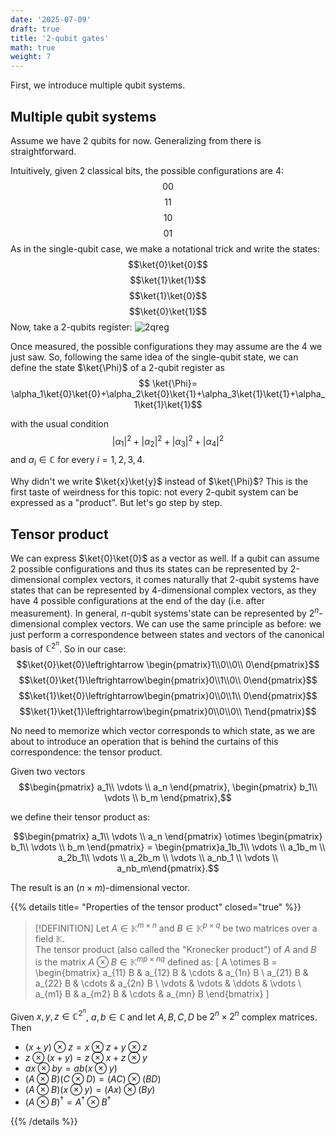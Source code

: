 ```yaml
---
date: '2025-07-09'
draft: true
title: '2-qubit gates'
math: true
weight: 7
---
```

First, we introduce multiple qubit systems.

## Multiple qubit systems
Assume we have 2 qubits for now. Generalizing from there is straightforward.

Intuitively, given 2 classical bits, the possible configurations are 4:
$$00$$
$$11$$
$$10$$
$$01$$
As in the single-qubit case, we make a notational trick and write the states:
$$\ket{0}\ket{0}$$
$$\ket{1}\ket{1}$$
$$\ket{1}\ket{0}$$
$$\ket{0}\ket{1}$$
Now, take a 2-qubits register:
![2qreg](/images/2-qubitregister.png)

Once measured, the possible configurations they may assume are the 4 we just saw. So, following the same idea of the single-qubit state, we can define the state $\ket{\Phi}$ of a 2-qubit register as 
$$ \ket{\Phi}= \alpha_1\ket{0}\ket{0}+\alpha_2\ket{0}\ket{1}+\alpha_3\ket{1}\ket{1}+\alpha_1\ket{1}\ket{1}$$

with the usual condition $$|\alpha_1|^2 + |\alpha_2|^2+ |\alpha_3|^2 +|\alpha_4|^2$$ and $\alpha_i\in \mathbb{C}$ for every $i=1,2,3,4$.

Why didn't we write $\ket{x}\ket{y}$ instead of $\ket{\Phi}$? This is the first taste of weirdness for this topic: not every 2-qubit system can be expressed as a "product". But let's go step by step.

## Tensor product
We can express $\ket{0}\ket{0}$ as a vector as well. If a qubit can assume 2 possible configurations and thus its states can be represented by 2-dimensional complex vectors, it comes naturally that 2-qubit systems have states that can be represented by 4-dimensional complex vectors, as they have 4 possible configurations at the end of the day (i.e. after measurement). In general, $n$-qubit systems'state can be represented by $2^n$-dimensional complex vectors. We can use the same principle as before: we just perform a correspondence between states and vectors of the canonical basis of $\mathbb{C}^{2^n}$. So in our case:
$$\ket{0}\ket{0}\leftrightarrow \begin{pmatrix}1\\0\\0\\
0\end{pmatrix}$$ 
$$\ket{0}\ket{1}\leftrightarrow\begin{pmatrix}0\\1\\0\\
0\end{pmatrix}$$ 
$$\ket{1}\ket{0}\leftrightarrow\begin{pmatrix}0\\0\\1\\
0\end{pmatrix}$$ 
$$\ket{1}\ket{1}\leftrightarrow\begin{pmatrix}0\\0\\0\\
1\end{pmatrix}$$ 

No need to memorize which vector corresponds to which state, as we are about to introduce an operation that is behind the curtains of this correspondence: the tensor product.

Given two vectors $$\begin{pmatrix} a_1\\ \vdots \\ a_n \end{pmatrix}, \begin{pmatrix} b_1\\ \vdots \\ b_m \end{pmatrix},$$

we define their tensor product as:

$$\begin{pmatrix} a_1\\ \vdots \\ a_n \end{pmatrix} \otimes \begin{pmatrix} b_1\\ \vdots \\ b_m \end{pmatrix} = \begin{pmatrix}a_1b_1\\ \vdots \\ a_1b_m \\ a_2b_1\\ \vdots \\ a_2b_m \\ \vdots \\ a_nb_1 \\ \vdots \\ a_nb_m\end{pmatrix}.$$

The result is an $(n\times m)$-dimensional vector.


{{% details title= "Properties of the tensor product" closed="true" %}}
>[!DEFINITION]
>Let $A \in \mathbb{K}^{m \times n}$ and $B \in \mathbb{K}^{p \times q}$ be two matrices over a field $\mathbb{K}$.  
The tensor product (also called the "Kronecker product") of $A$ and $B$ is the matrix $A \otimes B \in \mathbb{K}^{mp \times nq}$ defined as:
\[
A \otimes B =
\begin{bmatrix}
a_{11} B & a_{12} B & \cdots & a_{1n} B \\
a_{21} B & a_{22} B & \cdots & a_{2n} B \\
\vdots   & \vdots   & \ddots & \vdots   \\
a_{m1} B & a_{m2} B & \cdots & a_{mn} B
\end{bmatrix}
\]



Given $x, y, z \in \mathbb{C}^{2^n}$, $a,b \in \mathbb{C}$ and let $A, B, C, D$ be $2^n\times 2^n$ complex matrices. Then
- $(x + y) \otimes z = x \otimes z + y \otimes z$
- $z \otimes (x + y) = z \otimes x + z \otimes y$
- $a x \otimes b y = ab (x \otimes y)$
- $(A \otimes B)(C \otimes D) = (AC) \otimes (BD)$
- $(A \otimes B)(x \otimes y) = (Ax) \otimes (By)$
- $(A \otimes B)^{\dagger} = A^{\dagger} \otimes B^{\dagger}$


{{% /details %}}



